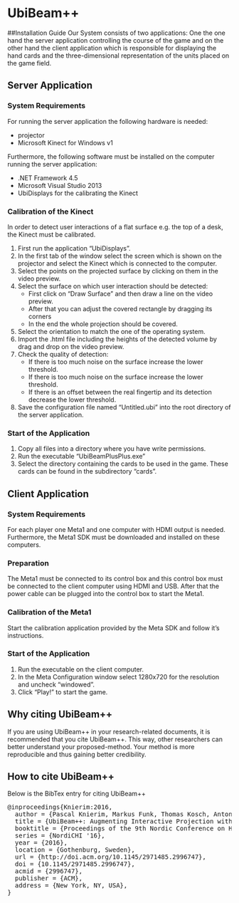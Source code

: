 # UbiBeam++


##Installation Guide
Our System consists of two applications: One the one hand the server application controlling the course of the game and on the other hand the client application which is responsible for displaying the hand cards and the three-dimensional representation of the units placed on the game field.

Server Application
------

### System Requirements

For running the server application the following hardware is needed:

* projector
* Microsoft Kinect for Windows v1

Furthermore, the following software must be installed on the computer running the server application:

* .NET Framework 4.5
* Microsoft Visual Studio 2013
* UbiDisplays for the calibrating the Kinect

### Calibration of the Kinect
In order to detect user interactions of a flat surface e.g. the top of a desk, the Kinect must be calibrated.

1. First run the application “UbiDisplays”.
2. In the first tab of the window select the screen which is shown on the projector and select the Kinect which is connected to the computer.
3. Select the points on the projected surface by clicking on them in the video preview.
4. Select the surface on which user interaction should be detected:
    * First click on “Draw Surface” and then draw a line on the video preview. 
    * After that you can adjust the covered rectangle by dragging its corners
    * In the end the whole projection should be covered.
5. Select the orientation to match the one of the operating system.
6. Import the .html file including the heights of the detected volume by drag and drop on the video preview.
7. Check the quality of detection: 
    * If there is too much noise on the surface increase the lower threshold.
    * If there is too much noise on the surface increase the lower threshold.
    * If there is an offset between the real fingertip and its detection decrease the lower threshold.
8. Save the configuration file named “Untitled.ubi” into the root directory of the server application.

### Start of the Application
1. Copy all files into a directory where you have write permissions.
2. Run the executable “UbiBeamPlusPlus.exe”
3. Select the directory containing the cards to be used in the game. These cards can be found in the subdirectory “cards”.

Client Application
-----

### System Requirements
For each player one Meta1 and one computer with HDMI output is needed.
Furthermore, the Meta1 SDK must be downloaded and installed on these computers.

### Preparation
The Meta1 must be connected to its control box and this control box must be connected to the client computer using HDMI and USB. After that the power cable can be plugged into the control box to start the Meta1.

### Calibration of the Meta1
Start the calibration application provided by the Meta SDK and follow it’s instructions.

### Start of the Application
1. Run the executable on the client computer.
2. In the Meta Configuration window select 1280x720 for the resolution and uncheck “windowed”. 
3. Click “Play!” to start the game.

## Why citing UbiBeam++

If you are using UbiBeam++ in your research-related documents, it is recommended that you cite UbiBeam++. This way, other researchers can better understand your proposed-method. Your method is more reproducible and thus gaining better credibility.

## How to cite UbiBeam++

Below is the BibTex entry for citing UbiBeam++

<pre>
@inproceedings{Knierim:2016,
  author = {Pascal Knierim, Markus Funk, Thomas Kosch, Anton Fedosov, Tamara Müller, Benjamin Schopf, Marc Weise and Albrecht Schmidt},
  title = {UbiBeam++: Augmenting Interactive Projection with Head-Mounted Displays},
  booktitle = {Proceedings of the 9th Nordic Conference on Human-Computer Interaction}
  series = {NordiCHI '16},
  year = {2016},
  location = {Gothenburg, Sweden},
  url = {http://doi.acm.org/10.1145/2971485.2996747},
  doi = {10.1145/2971485.2996747},
  acmid = {2996747},
  publisher = {ACM},
  address = {New York, NY, USA},
}
</pre>